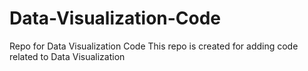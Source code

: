 # Data-Visualization-Code
Repo for Data Visualization Code
This repo is created for adding code related to Data Visualization
